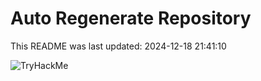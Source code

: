 # Auto Regenerate Repository

This README was last updated: 2024-12-18 21:41:10

 ![TryHackMe](https://tryhackme.com/badge/533634)